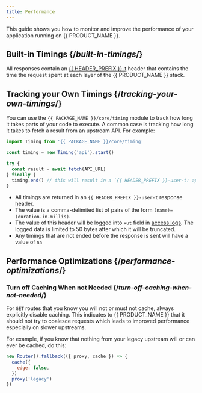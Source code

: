 ```yaml
---
title: Performance
---
```






This guide shows you how to monitor and improve the performance of your application running on {{ PRODUCT_NAME }}.

## Built-in Timings {/*built-in-timings*/}

All responses contain an [{{ HEADER_PREFIX }}-t](/guides/response_headers#-t-response-header) header that contains the time the request spent at each layer of the {{ PRODUCT_NAME }} stack.

## Tracking your Own Timings {/*tracking-your-own-timings*/}

You can use the `{{ PACKAGE_NAME }}/core/timing` module to track how long it takes parts of your code to execute. A common case is
tracking how long it takes to fetch a result from an upstream API. For example:

```js
import Timing from '{{ PACKAGE_NAME }}/core/timing'

const timing = new Timing('api').start()

try {
  const result = await fetch(API_URL)
} finally {
  timing.end() // this will result in a `{{ HEADER_PREFIX }}-user-t: api=(millis)` response header
}
```

- All timings are returned in an `{{ HEADER_PREFIX }}-user-t` response header.
- The value is a comma-delimited list of pairs of the form `(name)=(duration-in-millis)`.
- The value of this header will be logged into `xut` field in [access logs](/guides/logs#access-logs). The logged data is limited to 50 bytes after which it will be truncated.
- Any timings that are not ended before the response is sent will have a value of `na`

## Performance Optimizations {/*performance-optimizations*/}

### Turn off Caching When not Needed {/*turn-off-caching-when-not-needed*/}

For `GET` routes that you know you will not or must not cache, always explicitly disable caching. This indicates to {{ PRODUCT_NAME }} that it should not try to coalesce requests which leads to improved performance especially on slower upstreams.

For example, if you know that nothing from your legacy upstream will or can ever be cached, do this:

```js
new Router().fallback(({ proxy, cache }) => {
  cache({
    edge: false,
  })
  proxy('legacy')
})
```
